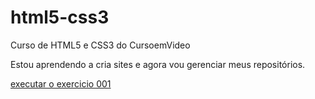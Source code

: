 # html5-css3
 Curso de HTML5 e CSS3 do CursoemVideo

Estou aprendendo a cria sites e agora vou gerenciar meus repositórios.

<a href="https://valdecio-lira.github.io/html5-css3/Exercício/ex001/index.html">executar o exercicio 001</a>